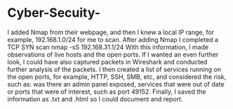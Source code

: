 # Cyber-Secuity-
I added Nmap from their webpage, and then I knew a local IP range, for example, 192.168.1.0/24 for me to scan. After adding Nmap I completed a TCP SYN scan
nmap -sS 192.168.31.1/24
With this information, I made observations of live hosts and the open ports. If I wanted an even further look, I could have also captured packets in Wireshark and conducted further analysis of the packets. I then created a list of services running on the open ports, for example, HTTP, SSH, SMB, etc, and considered the risk, such as: was there an admin panel exposed, services that were out of date or ports that were of interest, such as port 49152. Finally, I saved the information as .txt and .html so I could document and report.

